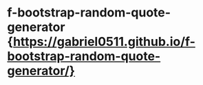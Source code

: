 # f-bootstrap-random-quote-generator {https://gabriel0511.github.io/f-bootstrap-random-quote-generator/}
